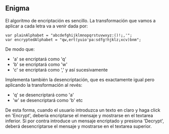 ## Enigma

El algoritmo de encriptación es sencillo. La transformación que vamos a aplicar a cada letra va a venir dada por:
```
var plainAlphabet = "abcdefghijklmnopqrstuvwxyz:()!¡,'";
var encryptedAlphabet = "qw,ert(yuio'pa:sdfg!hjklz¡xcv)bnm";
```
De modo que:
- 'a' se encriptará como 'q'
- 'b' se encriptará como 'w'
- 'c' se encriptará como ','
y así sucesivamente

Implementa también la desencriptación, que es exactamente igual pero aplicando la transformación al revés:
- 'q' se desencriptará como 'a'
- 'w' se desencriptará como 'b'
etc

De esta forma, cuando el usuario introduzca un texto en claro y haga click en 'Encrypt', debería encriptarse el mensaje y mostrarse en el textarea inferior. Si por contra introduce un mensaje encriptado y presiona 'Decrypt', deberá desencriptarse el mensaje y mostrarse en el textarea superior.
